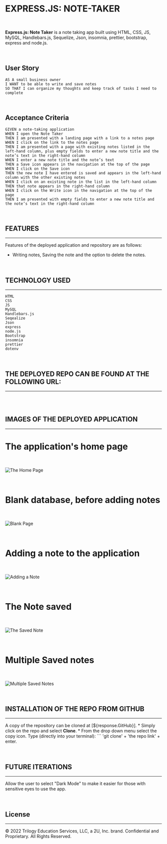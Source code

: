 # EXPRESS.JS: NOTE-TAKER

<br>

**Express.js: Note Taker** is a note taking app built using HTML, CSS, JS, MySQL, Handlebars.js, Sequelize, Json, insomnia, prettier, bootstrap, express and node.js.

<br>

## User Story

```
AS A small business owner
I WANT to be able to write and save notes
SO THAT I can organize my thoughts and keep track of tasks I need to complete
```

<br>

## Acceptance Criteria

```
GIVEN a note-taking application
WHEN I open the Note Taker
THEN I am presented with a landing page with a link to a notes page
WHEN I click on the link to the notes page
THEN I am presented with a page with existing notes listed in the left-hand column, plus empty fields to enter a new note title and the note’s text in the right-hand column
WHEN I enter a new note title and the note’s text
THEN a Save icon appears in the navigation at the top of the page
WHEN I click on the Save icon
THEN the new note I have entered is saved and appears in the left-hand column with the other existing notes
WHEN I click on an existing note in the list in the left-hand column
THEN that note appears in the right-hand column
WHEN I click on the Write icon in the navigation at the top of the page
THEN I am presented with empty fields to enter a new note title and the note’s text in the right-hand column
```

<br>

## FEATURES
  ***
  
  Features of the deployed application and repository are as follows:

 * Writing notes, Saving the note and the option to delete the notes.

 <br>
   
## TECHNOLOGY USED
***
    HTML 
    CSS 
    JS 
    MySQL
    Handlebars.js
    Seqealize
    Json 
    express 
    node.js
    Bootstrap
    insomnia
    prettier
    dotenv
 
<br>  

## THE DEPLOYED REPO CAN BE FOUND AT THE FOLLOWING URL:
***

<br>


<br>

## IMAGES OF THE DEPLOYED APPLICATION
***

# The application's home page

<br>

![The Home Page](develop/public/assets/images/NoteTakerHome.png)

<br>

# Blank database, before adding notes

<br>

![Blank Page](develop/public/assets/images/NTBlank.png)

<br>

# Adding a note to the application

<br>

![Adding a Note](develop/public/assets/images/Adding%20a%20note%20to%20save.png)

<br>

# The Note saved

<br>

![The Saved Note](develop/public/assets/images/The%20saved%20note.png)

<br>

# Multiple Saved notes

<br>

![Multiple Saved Notes](develop/public/assets/images/MultipleSavedNotes.png)

<br>

## INSTALLATION OF THE REPO FROM GITHUB
  ***
  A copy of the repository can be cloned at [${response.GitHub}]. 
    * Simply click on the repo and select **Clone**. 
    * From the drop down menu select the copy icon. Type (directly into your terminal):
    ```
    'git clone' + 'the repo link' + enter.
     
<br>

  ## FUTURE ITERATIONS
  ***
  Allow the user to select "Dark Mode" to make it easier for those with sensitive eyes to use the app.
  
  <br>

  ## License
 - - -
© 2022 Trilogy Education Services, LLC, a 2U, Inc. brand. Confidential and Proprietary. All Rights Reserved.
